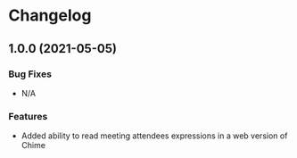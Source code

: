 # Changelog

## 1.0.0 (2021-05-05)

### Bug Fixes

* N/A

### Features

* Added ability to read meeting attendees expressions in a web version of Chime

